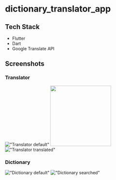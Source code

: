 # dictionary_translator_app

## Tech Stack
- Flutter
- Dart
- Google Translate API

## Screenshots

### Translator

!["Translator default"](https://github.com/rjblee/dictionary_translator_app/blob/master/assets/screenshots/Screenshot_1595288099.png?raw=true)
<img src="https://github.com/rjblee/dictionary_translator_app/blob/master/assets/screenshots/Screenshot_1595288099.png?raw=true" width="200">
!["Translator translated"](https://github.com/rjblee/dictionary_translator_app/blob/master/assets/screenshots/Screenshot_1595291412.png?raw=true)

### Dictionary

!["Dictionary default"](https://github.com/rjblee/dictionary_translator_app/blob/master/assets/screenshots/Screenshot_1595290538.png?raw=true)
!["Dictionary searched"](https://github.com/rjblee/dictionary_translator_app/blob/master/assets/screenshots/Screenshot_1595290552.png?raw=true)
